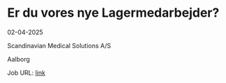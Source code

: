 # Er du vores nye Lagermedarbejder?
02-04-2025

Scandinavian Medical Solutions A/S

Aalborg

Job URL: [link](https://www.jobindex.dk/jobannonce/h1553137/er-du-vores-nye-lagermedarbejder)


